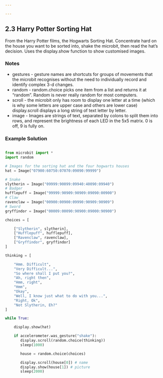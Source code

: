```yaml
---

---
```

## 2.3 Harry Potter Sorting Hat

From the Harry Potter films, the Hogwarts Sorting Hat. Concentrate hard on the house you want to be
sorted into, shake the microbit, then read the hat’s decision. Uses the display.show function to
show customised images.


### Notes

* gestures - gesture names are shortcuts for groups of movements that the microbit recognises without the need to individually record and identify complex 3-d changes.
* random - random.choice picks one item from a list and returns it at “random”. Random is never really random for most computers.
* scroll - the microbit only has room to display one letter at a time (which is why some letters are upper case and others are lower case) display.scroll displays a long string of text letter by letter.
* image - Images are strings of text, separated by colons to split them into rows, and represent the brightness of each LED in the 5x5 matrix. 0 is off, 9 is fully on.


### Example Solution

```python

from microbit import *
import random

# Images for the sorting hat and the four hogwarts houses
hat = Image("07900:60750:07070:09090:99999")

# Snake            
slytherin = Image("09999:90099:09940:40090:09940")
# Badger
hufflepuff = Image("99999:90909:90909:09090:00900")
# Claw
ravenclaw = Image("00900:00900:09990:90909:90909")
# Sword
gryffindor = Image("00009:00090:90900:09000:90900")

choices = [

    ["Slytherin", slytherin],
    ["Hufflepuff", hufflepuff],
    ["Ravenclaw", ravenclaw],
    ["Gryffindor", gryffindor]
]

thinking = [

    "Hmm. Difficult",
    "Very Difficult...",
    "So where shall I put you?",
    "Ah, right then",
    "Hmm, right",
    "Hmm",
    "Okay",
    "Well, I know just what to do with you...",
    "Right, Ok",
    "Not Slytherin, Eh?"
]

while True:

    display.show(hat)

    if accelerometer.was_gesture("shake"):
       display.scroll(random.choice(thinking))
       sleep(1000)

       house = random.choice(choices)

       display.scroll(house[0]) # name
       display.show(house[1]) # picture
       sleep(2000)

```
